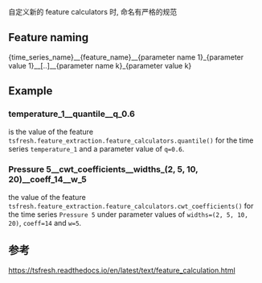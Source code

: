 自定义新的 feature calculators 时, 命名有严格的规范
## Feature naming
{time_series_name}\_\_{feature_name}\_\_{parameter name 1}\_{parameter value 1}\_\_[..]\_\_{parameter name k}\_{parameter value k}
## Example
### temperature_1__quantile__q_0.6
is the value of the feature `tsfresh.feature_extraction.feature_calculators.quantile()` for the time series `temperature_1` and a parameter value of `q=0.6`.
### Pressure 5__cwt_coefficients__widths_(2, 5, 10, 20)__coeff_14__w_5
the value of the feature `tsfresh.feature_extraction.feature_calculators.cwt_coefficients()` for the time series `Pressure 5` under parameter values of `widths=(2, 5, 10, 20)`, `coeff=14` and `w=5`.
## 参考
https://tsfresh.readthedocs.io/en/latest/text/feature_calculation.html
